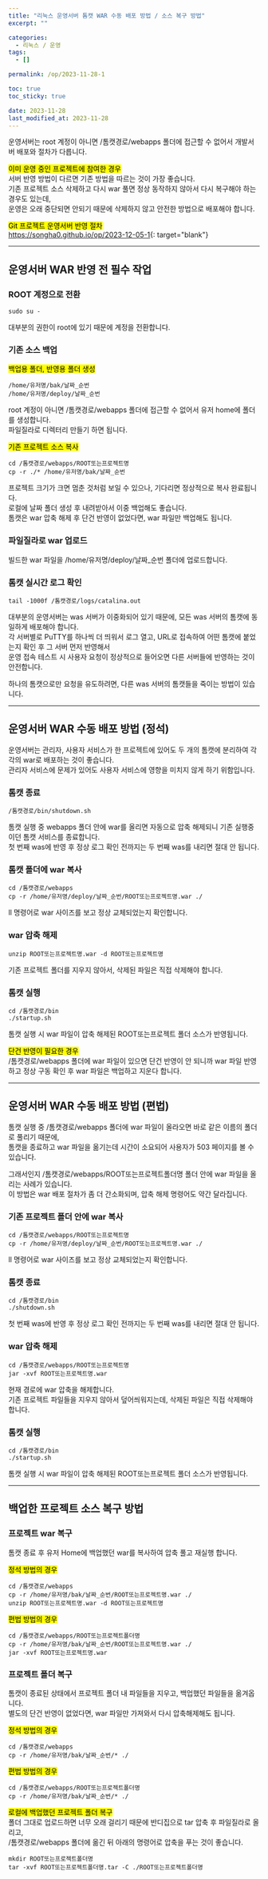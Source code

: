 ```yaml
---
title: "리눅스 운영서버 톰캣 WAR 수동 배포 방법 / 소스 복구 방법"
excerpt: ""

categories:
  - 리눅스 / 운영
tags:
  - []

permalink: /op/2023-11-28-1

toc: true
toc_sticky: true

date: 2023-11-28
last_modified_at: 2023-11-28
---
```


운영서버는 root 계정이 아니면 /톰캣경로/webapps 폴더에 접근할 수 없어서 개발서버 배포와 절차가 다릅니다.

<mark>이미 운영 중인 프로젝트에 참여한 경우</mark>  
서버 반영 방법이 다르면 기존 방법을 따르는 것이 가장 좋습니다.  
기존 프로젝트 소스 삭제하고 다시 war 풀면 정상 동작하지 않아서 다시 복구해야 하는 경우도 있는데,  
운영은 오래 중단되면 안되기 때문에 삭제하지 않고 안전한 방법으로 배포해야 합니다.

<mark>Git 프로젝트 운영서버 반영 절차</mark>  
<https://songha0.github.io/op/2023-12-05-1>{: target="blank"}

---

## 운영서버 WAR 반영 전 필수 작업

### ROOT 계정으로 전환
```
sudo su -
```
대부분의 권한이 root에 있기 때문에 계정을 전환합니다.

### 기존 소스 백업
<mark>백업용 폴더, 반영용 폴더 생성</mark>
```
/home/유저명/bak/날짜_순번
/home/유저명/deploy/날짜_순번
```
root 계정이 아니면 /톰캣경로/webapps 폴더에 접근할 수 없어서 유저 home에 폴더를 생성합니다.  
파일질라로 디렉터리 만들기 하면 됩니다.

<mark>기존 프로젝트 소스 복사</mark>
```
cd /톰캣경로/webapps/ROOT또는프로젝트명
cp -r ./* /home/유저명/bak/날짜_순번
```
프로젝트 크기가 크면 멈춘 것처럼 보일 수 있으나, 기다리면 정상적으로 복사 완료됩니다.  
로컬에 날짜 폴더 생성 후 내려받아서 이중 백업해도 좋습니다.  
톰캣은 war 압축 해제 후 단건 반영이 없었다면, war 파일만 백업해도 됩니다.

### 파일질라로 war 업로드
빌드한 war 파일을 /home/유저명/deploy/날짜_순번 폴더에 업로드합니다.

### 톰캣 실시간 로그 확인
```
tail -1000f /톰캣경로/logs/catalina.out
```
대부분의 운영서버는 was 서버가 이중화되어 있기 때문에, 모든 was 서버의 톰캣에 동일하게 배포해야 합니다.  
각 서버별로 PuTTY를 하나씩 더 띄워서 로그 열고, URL로 접속하여 어떤 톰캣에 붙었는지 확인 후 그 서버 먼저 반영해서  
운영 접속 테스트 시 사용자 요청이 정상적으로 들어오면 다른 서버들에 반영하는 것이 안전합니다.  

하나의 톰캣으로만 요청을 유도하려면, 다른 was 서버의 톰캣들을 죽이는 방법이 있습니다.

---

## 운영서버 WAR 수동 배포 방법 (정석)

운영서버는 관리자, 사용자 서비스가 한 프로젝트에 있어도 두 개의 톰캣에 분리하여 각각의 war로 배포하는 것이 좋습니다.  
관리자 서비스에 문제가 있어도 사용자 서비스에 영향을 미치지 않게 하기 위함입니다.

### 톰캣 종료
```
/톰캣경로/bin/shutdown.sh
```
톰캣 실행 중 webapps 폴더 안에 war를 올리면 자동으로 압축 해제되니 기존 실행중이던 톰캣 서비스를 종료합니다.  
첫 번째 was에 반영 후 정상 로그 확인 전까지는 두 번째 was를 내리면 절대 안 됩니다.

### 톰캣 폴더에 war 복사
```
cd /톰캣경로/webapps
cp -r /home/유저명/deploy/날짜_순번/ROOT또는프로젝트명.war ./
```
ll 명령어로 war 사이즈를 보고 정상 교체되었는지 확인합니다.

### war 압축 해제
```
unzip ROOT또는프로젝트명.war -d ROOT또는프로젝트명
```
기존 프로젝트 폴더를 지우지 않아서, 삭제된 파일은 직접 삭제해야 합니다.

### 톰캣 실행
```
cd /톰캣경로/bin
./startup.sh
```
톰캣 실행 시 war 파일이 압축 해제된 ROOT또는프로젝트 폴더 소스가 반영됩니다.

<mark>단건 반영이 필요한 경우</mark>  
/톰캣경로/webapps 폴더에 war 파일이 있으면 단건 반영이 안 되니까 war 파일 반영하고 정상 구동 확인 후 war 파일은 백업하고 지운다 합니다.

---

## 운영서버 WAR 수동 배포 방법 (편법)

톰캣 실행 중 /톰캣경로/webapps 폴더에 war 파일이 올라오면 바로 같은 이름의 폴더로 풀리기 때문에,  
톰캣을 종료하고 war 파일을 옮기는데 시간이 소요되어 사용자가 503 페이지를 볼 수 있습니다.

그래서인지 /톰캣경로/webapps/ROOT또는프로젝트폴더명 폴더 안에 war 파일을 올리는 사례가 있습니다.  
이 방법은 war 배포 절차가 좀 더 간소화되며, 압축 해제 명령어도 약간 달라집니다.

### 기존 프로젝트 폴더 안에 war 복사
```
cd /톰캣경로/webapps/ROOT또는프로젝트명
cp -r /home/유저명/deploy/날짜_순번/ROOT또는프로젝트명.war ./
```
ll 명령어로 war 사이즈를 보고 정상 교체되었는지 확인합니다.

### 톰캣 종료
```
cd /톰캣경로/bin
./shutdown.sh
``` 
첫 번째 was에 반영 후 정상 로그 확인 전까지는 두 번째 was를 내리면 절대 안 됩니다.

### war 압축 해제
```
cd /톰캣경로/webapps/ROOT또는프로젝트명
jar -xvf ROOT또는프로젝트명.war
```
현재 경로에 war 압축을 해제합니다.  
기존 프로젝트 파일들을 지우지 않아서 덮어씌워지는데, 삭제된 파일은 직접 삭제해야 합니다.

### 톰캣 실행
```
cd /톰캣경로/bin
./startup.sh
```
톰캣 실행 시 war 파일이 압축 해제된 ROOT또는프로젝트 폴더 소스가 반영됩니다.

---

## 백업한 프로젝트 소스 복구 방법

### 프로젝트 war 복구

톰캣 종료 후 유저 Home에 백업했던 war를 복사하여 압축 풀고 재실행 합니다.

<mark>정석 방법의 경우</mark>
```
cd /톰캣경로/webapps
cp -r /home/유저명/bak/날짜_순번/ROOT또는프로젝트명.war ./
unzip ROOT또는프로젝트명.war -d ROOT또는프로젝트명
```

<mark>편법 방법의 경우</mark>
```
cd /톰캣경로/webapps/ROOT또는프로젝트폴더명
cp -r /home/유저명/bak/날짜_순번/ROOT또는프로젝트명.war ./
jar -xvf ROOT또는프로젝트명.war
```

### 프로젝트 폴더 복구

톰캣이 종료된 상태에서 프로젝트 폴더 내 파일들을 지우고, 백업했던 파일들을 옮겨옵니다.  
별도의 단건 반영이 없었다면, war 파일만 가져와서 다시 압축해제해도 됩니다.

<mark>정석 방법의 경우</mark>
```
cd /톰캣경로/webapps
cp -r /home/유저명/bak/날짜_순번/* ./
```

<mark>편법 방법의 경우</mark>
```
cd /톰캣경로/webapps/ROOT또는프로젝트폴더명
cp -r /home/유저명/bak/날짜_순번/* ./
```

<mark>로컬에 백업했던 프로젝트 폴더 복구</mark>  
폴더 그대로 업로드하면 너무 오래 걸리기 때문에 반디집으로 tar 압축 후 파일질라로 올리고,  
/톰캣경로/webapps 폴더에 옮긴 뒤 아래의 명령어로 압축을 푸는 것이 좋습니다.
```
mkdir ROOT또는프로젝트폴더명
tar -xvf ROOT또는프로젝트폴더명.tar -C ./ROOT또는프로젝트폴더명
```
